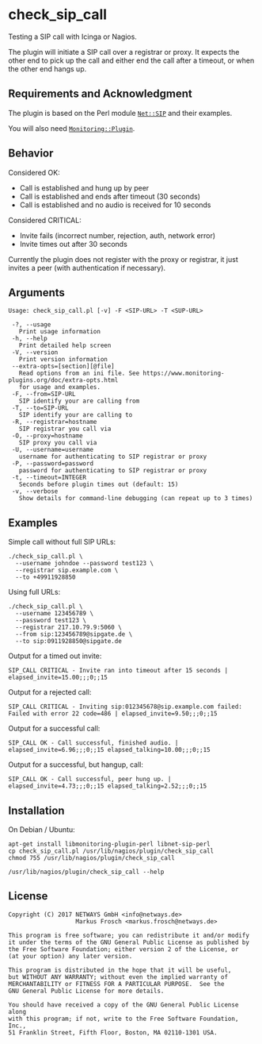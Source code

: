check_sip_call
==============

Testing a SIP call with Icinga or Nagios.

The plugin will initiate a SIP call over a registrar or proxy. It expects the
other end to pick up the call and either end the call after a timeout, or when
the other end hangs up.

## Requirements and Acknowledgment

The plugin is based on the Perl module [`Net::SIP`](http://search.cpan.org/search?query=Net%3A%3ASIP&mode=module)
and their examples.

You will also need [`Monitoring::Plugin`](http://search.cpan.org/search?query=Monitoring%3A%3APlugin&mode=module).

## Behavior

Considered OK:

* Call is established and hung up by peer
* Call is established and ends after timeout (30 seconds)
* Call is established and no audio is received for 10 seconds

Considered CRITICAL:

* Invite fails (incorrect number, rejection, auth, network error)
* Invite times out after 30 seconds

Currently the plugin does not register with the proxy or registrar, it just
invites a peer (with authentication if necessary).

## Arguments

```
Usage: check_sip_call.pl [-v] -F <SIP-URL> -T <SUP-URL>

 -?, --usage
   Print usage information
 -h, --help
   Print detailed help screen
 -V, --version
   Print version information
 --extra-opts=[section][@file]
   Read options from an ini file. See https://www.monitoring-plugins.org/doc/extra-opts.html
   for usage and examples.
 -F, --from=SIP-URL
   SIP identify your are calling from
 -T, --to=SIP-URL
   SIP identify your are calling to
 -R, --registrar=hostname
   SIP registrar you call via
 -O, --proxy=hostname
   SIP proxy you call via
 -U, --username=username
   username for authenticating to SIP registrar or proxy
 -P, --password=password
   password for authenticating to SIP registrar or proxy
 -t, --timeout=INTEGER
   Seconds before plugin times out (default: 15)
 -v, --verbose
   Show details for command-line debugging (can repeat up to 3 times)
```

## Examples

Simple call without full SIP URLs:

```
./check_sip_call.pl \
  --username johndoe --password test123 \
  --registrar sip.example.com \
  --to +49911928850
```

Using full URLs:

```
./check_sip_call.pl \
  --username 123456789 \
  --password test123 \
  --registrar 217.10.79.9:5060 \
  --from sip:123456789@sipgate.de \
  --to sip:0911928850@sipgate.de
```

Output for a timed out invite:

    SIP_CALL CRITICAL - Invite ran into timeout after 15 seconds | elapsed_invite=15.00;;;0;;15

Output for a rejected call:

    SIP_CALL CRITICAL - Inviting sip:012345678@sip.example.com failed: Failed with error 22 code=486 | elapsed_invite=9.50;;;0;;15

Output for a successful call:

    SIP_CALL OK - Call successful, finished audio. | elapsed_invite=6.96;;;0;;15 elapsed_talking=10.00;;;0;;15

Output for a successful, but hangup, call:

    SIP_CALL OK - Call successful, peer hung up. | elapsed_invite=4.73;;;0;;15 elapsed_talking=2.52;;;0;;15

## Installation

On Debian / Ubuntu:

    apt-get install libmonitoring-plugin-perl libnet-sip-perl
    cp check_sip_call.pl /usr/lib/nagios/plugin/check_sip_call
    chmod 755 /usr/lib/nagios/plugin/check_sip_call

	/usr/lib/nagios/plugin/check_sip_call --help

## License

    Copyright (C) 2017 NETWAYS GmbH <info@netways.de>
                       Markus Frosch <markus.frosch@netways.de>

    This program is free software; you can redistribute it and/or modify
    it under the terms of the GNU General Public License as published by
    the Free Software Foundation; either version 2 of the License, or
    (at your option) any later version.

    This program is distributed in the hope that it will be useful,
    but WITHOUT ANY WARRANTY; without even the implied warranty of
    MERCHANTABILITY or FITNESS FOR A PARTICULAR PURPOSE.  See the
    GNU General Public License for more details.

    You should have received a copy of the GNU General Public License along
    with this program; if not, write to the Free Software Foundation, Inc.,
    51 Franklin Street, Fifth Floor, Boston, MA 02110-1301 USA.
